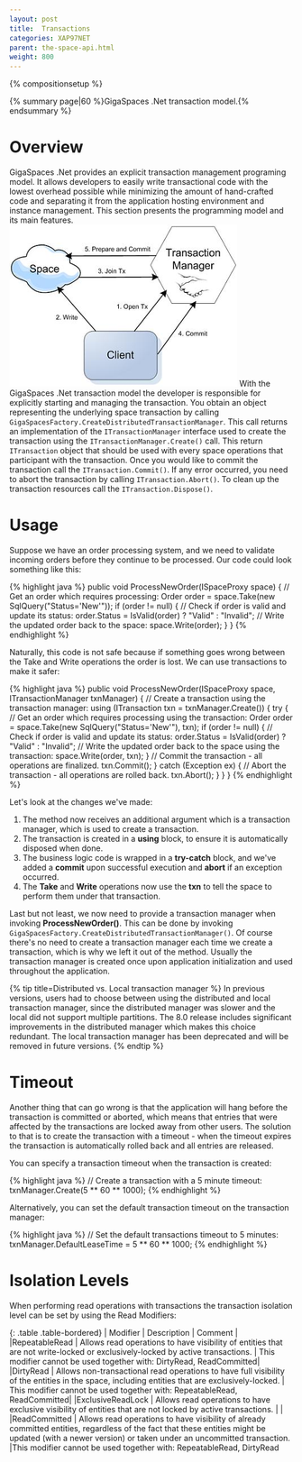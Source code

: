 ```yaml
---
layout: post
title:  Transactions
categories: XAP97NET
parent: the-space-api.html
weight: 800
---
```


{% compositionsetup %}

{% summary page|60 %}GigaSpaces .Net transaction model.{% endsummary %}

# Overview

GigaSpaces .Net provides an explicit transaction management programing model. It allows developers to easily write transactional code with the lowest overhead possible while minimizing the amount of hand-crafted code and separating it from the application hosting environment and instance management. This section presents the programming model and its main features.
![tx_manager.jpg](/attachment_files/dotnet/tx_manager.jpg)
With the GigaSpaces .Net transaction model the developer is responsible for explicitly starting and managing the transaction. You obtain an object representing the underlying space transaction by calling `GigaSpacesFactory.CreateDistributedTransactionManager`.  This call returns an implementation of the `ITransactionManager` interface used to create the transaction using the `ITransactionManager.Create()` call. This return `ITransaction` object that should be used with every space operations that participant with the transaction. Once you would like to commit the transaction call the `ITransaction.Commit()`.
If any error occurred, you need to abort the transaction by calling `ITransaction.Abort()`. To clean up the transaction resources call the `ITransaction.Dispose()`.

# Usage

Suppose we have an order processing system, and we need to validate incoming orders before they continue to be processed. Our code could look something like this:

{% highlight java %}
public void ProcessNewOrder(ISpaceProxy space)
{
    // Get an order which requires processing:
    Order order = space.Take<Order>(new SqlQuery<Order>("Status='New'"));
    if (order != null)
    {
        // Check if order is valid and update its status:
        order.Status = IsValid(order) ? "Valid" : "Invalid";
        // Write the updated order back to the space:
        space.Write(order);
    }
}
{% endhighlight %}

Naturally, this code is not safe because if something goes wrong between the Take and Write operations the order is lost. We can use transactions to make it safer:

{% highlight java %}
public void ProcessNewOrder(ISpaceProxy space, ITransactionManager txnManager)
{
    // Create a transaction using the transaction manager:
    using (ITransaction txn = txnManager.Create())
    {
        try
        {
            // Get an order which requires processing using the transaction:
            Order order = space.Take<Order>(new SqlQuery<Order>("Status='New'"), txn);
            if (order != null)
            {
                // Check if order is valid and update its status:
                order.Status = IsValid(order) ? "Valid" : "Invalid";
                // Write the updated order back to the space using the transaction:
                space.Write(order, txn);
            }
            // Commit the transaction - all operations are finalized.
            txn.Commit();
        }
        catch (Exception ex)
        {
            // Abort the transaction - all operations are rolled back.
            txn.Abort();
        }
    }
}
{% endhighlight %}

Let's look at the changes we've made:

1. The method now receives an additional argument which is a transaction manager, which is used to create a transaction.
2. The transaction is created in a **using** block, to ensure it is automatically disposed when done.
3. The business logic code is wrapped in a **try-catch** block, and we've added a **commit** upon successful execution and **abort** if an exception occurred.
4. The **Take** and **Write** operations now use the **txn** to tell the space to perform them under that transaction.

Last but not least, we now need to provide a transaction manager when invoking **ProcessNewOrder()**. This can be done by invoking `GigaSpacesFactory.CreateDistributedTransactionManager()`. Of course there's no need to create a transaction manager each time we create a transaction, which is why we left it out of the method. Usually the transaction manager is created once upon application initialization and used throughout the application.

{% tip title=Distributed vs. Local transaction manager %}
In previous versions, users had to choose between using the distributed and local transaction manager, since the distributed manager was slower and the local did not support multiple partitions. The 8.0 release includes significant improvements in the distributed manager which makes this choice redundant. The local transaction manager has been deprecated and will be removed in future versions.
{% endtip %}

# Timeout

Another thing that can go wrong is that the application will hang before the transaction is committed or aborted, which means that entries that were affected by the transactions are locked away from other users. The solution to that is to create the transaction with a timeout - when the timeout expires the transaction is automatically rolled back and all entries are released.

You can specify a transaction timeout when the transaction is created:

{% highlight java %}
// Create a transaction with a 5 minute timeout:
txnManager.Create(5 ** 60 ** 1000);
{% endhighlight %}

Alternatively, you can set the default transaction timeout on the transaction manager:

{% highlight java %}
// Set the default transactions timeout to 5 minutes:
txnManager.DefaultLeaseTime = 5 ** 60 ** 1000;
{% endhighlight %}

# Isolation Levels

When performing read operations with transactions the transaction isolation level can be set by using the  Read Modifiers:

{: .table .table-bordered}
| Modifier | Description | Comment |
|RepeatableRead | Allows read operations to have visibility of entities that are not write-locked or exclusively-locked by active transactions. | This modifier cannot be used together with: DirtyRead, ReadCommitted|
|DirtyRead | Allows non-transactional read operations to have full visibility of the entities in the space, including entities that are exclusively-locked. | This modifier cannot be used together with: RepeatableRead, ReadCommitted|
|ExclusiveReadLock | Allows read operations to have exclusive visibility of entities that are not locked by active transactions. |  |
|ReadCommitted | Allows read operations to have visibility of already committed entities, regardless of the fact that these entities might be updated (with a newer version) or taken under an uncommitted transaction. |This modifier cannot be used together with: RepeatableRead, DirtyRead

